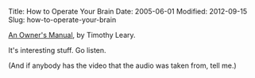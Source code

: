 Title: How to Operate Your Brain
Date: 2005-06-01
Modified: 2012-09-15
Slug: how-to-operate-your-brain

<a href="http://yoism.org/index.php?id=BrainManual/" >An Owner's Manual</a>, by Timothy Leary.

It's interesting stuff. Go listen.

(And if anybody has the video that the <span class="removed_link">audio</span> was taken from, tell me.)
